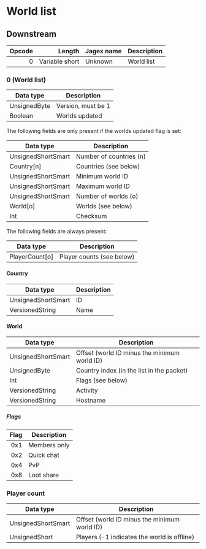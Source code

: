 # World list

## Downstream

| Opcode | Length         | Jagex name                  | Description                        |
|-------:|---------------:|-----------------------------|------------------------------------|
|      0 | Variable short | Unknown                     | World list                         |

### 0 (World list)

| Data type    | Description             |
|--------------|-------------------------|
| UnsignedByte | Version, must be 1      |
| Boolean      | Worlds updated          |

The following fields are only present if the worlds updated flag is set:

| Data type          | Description             |
|--------------------|-------------------------|
| UnsignedShortSmart | Number of countries (n) |
| Country\[n\]       | Countries (see below)   |
| UnsignedShortSmart | Minimum world ID        |
| UnsignedShortSmart | Maximum world ID        |
| UnsignedShortSmart | Number of worlds (o)    |
| World\[o\]         | Worlds (see below)      |
| Int                | Checksum                |

The following fields are always present:

| Data type          | Description               |
|--------------------|---------------------------|
| PlayerCount\[o\]   | Player counts (see below) |

#### Country

| Data type          | Description |
|--------------------|-------------|
| UnsignedShortSmart | ID          |
| VersionedString    | Name        |

#### World

| Data type          | Description                                  |
|--------------------|----------------------------------------------|
| UnsignedShortSmart | Offset (world ID minus the minimum world ID) |
| UnsignedByte       | Country index (in the list in the packet)    |
| Int                | Flags (see below)                            |
| VersionedString    | Activity                                     |
| VersionedString    | Hostname                                     |

##### Flags

| Flag | Description  |
|-----:|--------------|
|  0x1 | Members only |
|  0x2 | Quick chat   |
|  0x4 | PvP          |
|  0x8 | Loot share   |

### Player count

| Data type          | Description                                  |
|--------------------|----------------------------------------------|
| UnsignedShortSmart | Offset (world ID minus the minimum world ID) |
| UnsignedShort      | Players (-1 indicates the world is offline)  |
